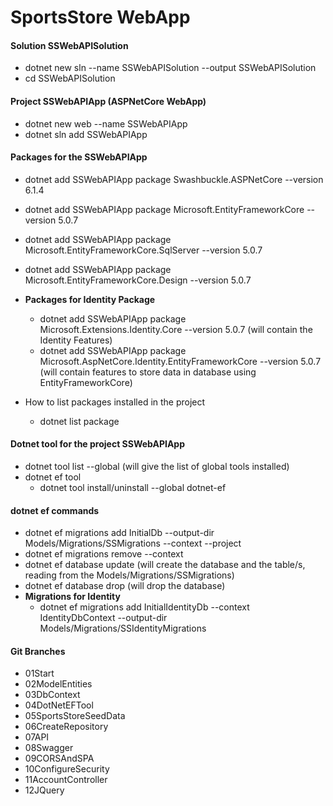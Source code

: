 ﻿# SportsStore WebApp


#### Solution SSWebAPISolution

- dotnet new sln --name SSWebAPISolution --output SSWebAPISolution
- cd SSWebAPISolution

#### Project SSWebAPIApp (ASPNetCore WebApp)

- dotnet new web --name SSWebAPIApp
- dotnet sln add SSWebAPIApp

#### Packages for the SSWebAPIApp

- dotnet add SSWebAPIApp package Swashbuckle.ASPNetCore --version 6.1.4
- dotnet add SSWebAPIApp package Microsoft.EntityFrameworkCore --version 5.0.7
- dotnet add SSWebAPIApp package Microsoft.EntityFrameworkCore.SqlServer --version 5.0.7
- dotnet add SSWebAPIApp package Microsoft.EntityFrameworkCore.Design --version 5.0.7

- **Packages for Identity Package**
  - dotnet add SSWebAPIApp package Microsoft.Extensions.Identity.Core --version 5.0.7 (will contain the Identity Features)
  - dotnet add SSWebAPIApp package Microsoft.AspNetCore.Identity.EntityFrameworkCore --version 5.0.7 (will contain features to store data in database using EntityFrameworkCore)

- How to list packages installed in the project
  - dotnet list <projectname> package

#### Dotnet tool for the project SSWebAPIApp

- dotnet tool list --global (will give the list of global tools installed)
- dotnet ef tool
  - dotnet tool install/uninstall --global dotnet-ef

#### dotnet ef commands

- dotnet ef migrations add InitialDb --output-dir Models/Migrations/SSMigrations --context <context class name> --project <project name>
- dotnet ef migrations remove --context <context class name>
- dotnet ef database update (will create the database and the table/s, reading from the Models/Migrations/SSMigrations)
- dotnet ef database drop (will drop the database)
- **Migrations for Identity**
  - dotnet ef migrations add InitialIdentityDb --context IdentityDbContext --output-dir Models/Migrations/SSIdentityMigrations  

#### Git Branches

- 01Start
- 02ModelEntities
- 03DbContext
- 04DotNetEFTool
- 05SportsStoreSeedData
- 06CreateRepository
- 07API
- 08Swagger
- 09CORSAndSPA
- 10ConfigureSecurity
- 11AccountController
- 12JQuery